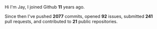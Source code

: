 Hi I'm Jay, I joined Github **11** years ago.

Since then I've pushed **2077** commits, opened **92** issues, submitted **241** pull requests, and contributed to **21** public repositories.
